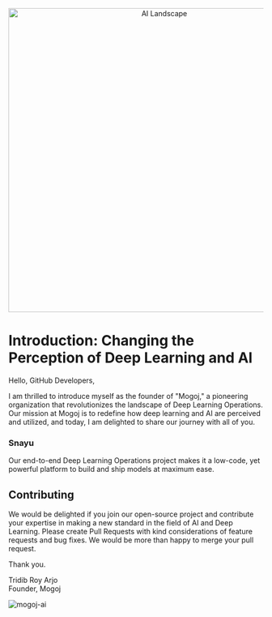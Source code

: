 <p  align="center"><img src="https://raw.githubusercontent.com/Mogoj-AI/.github/main/Image-1.png" alt="AI Landscape" width="600" /></p>

# Introduction: Changing the Perception of Deep Learning and AI
Hello, GitHub Developers,

I am thrilled to introduce myself as the founder of "Mogoj," a pioneering organization that revolutionizes the landscape of Deep Learning Operations. Our mission at Mogoj is to redefine how deep learning and AI are perceived and utilized, and today, I am delighted to share our journey with all of you.

### Snayu
Our end-to-end Deep Learning Operations project makes it a low-code, yet powerful platform to build and ship models at maximum ease.

## Contributing
We would be delighted if you join our open-source project and contribute your expertise in making a new standard in the field of AI and Deep Learning. Please create Pull Requests with kind considerations of feature requests and bug fixes. We would be more than happy to merge your pull request.

Thank you.

Tridib Roy Arjo\
Founder, Mogoj
<p align="left"> <img src="https://komarev.com/ghpvc/?username=mogoj-ai&label=Profile%20views&color=0e75b6&style=flat" alt="mogoj-ai" /> </p>
